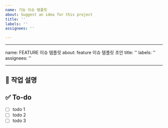 ```yaml
---
name: 기능 이슈 템플릿
about: Suggest an idea for this project
title: ''
labels: ''
assignees: ''

---
```


---
name: FEATURE 이슈 템플릿
about: feature 이슈 템플릿 초안
title: ''
labels: ''
assignees: ''

---

## 💼 작업 설명

<!-- 진행할 작업에 대해 간단하게 설명해주세요 -->

## ✅ To-do

<!-- 해당 작업을 수행하기 위해 해야 할 하위 태스크를 작성해주세요 -->

- [ ] todo 1
- [ ] todo 2
- [ ] todo 3
